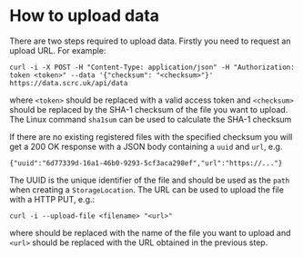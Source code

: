 # How to upload data
There are two steps required to upload data. Firstly you need to request an upload URL. For example:
```
curl -i -X POST -H "Content-Type: application/json" -H "Authorization: token <token>" --data '{"checksum": "<checksum>"}' https://data.scrc.uk/api/data
```
where `<token>` should be replaced with a valid access token and `<checksum>` should be replaced by the SHA-1 checksum of the file you want to upload. The Linux command
`sha1sum` can be used to calculate the SHA-1 checksum

If there are no
existing registered files with the specified checksum you will get a 200 OK response with a JSON body containing a `uuid` and `url`, e.g.
```
{"uuid":"6d77339d-16a1-46b0-9293-5cf3aca298ef","url":"https://..."}
```
The UUID is the unique identifier of the file and should be used as the `path` when creating a `StorageLocation`. The URL can be used to upload the file with a HTTP PUT, e.g.:
```
curl -i --upload-file <filename> "<url>"
```
where <filename> should be replaced with the name of the file you want to upload and `<url>` should be replaced with the URL obtained in the previous step.

